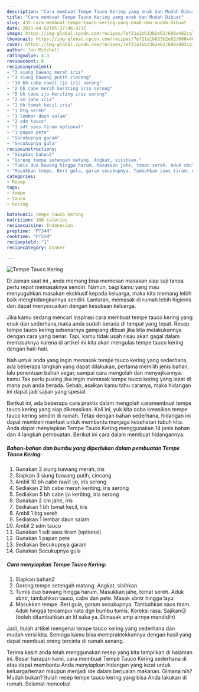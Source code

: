 ```yaml
---
description: "Cara membuat Tempe Tauco Kering yang enak dan Mudah Dibuat"
title: "Cara membuat Tempe Tauco Kering yang enak dan Mudah Dibuat"
slug: 435-cara-membuat-tempe-tauco-kering-yang-enak-dan-mudah-dibuat
date: 2021-04-02T05:37:46.471Z
image: https://img-global.cpcdn.com/recipes/7ef21a1bb33b2e62/680x482cq70/tempe-tauco-kering-foto-resep-utama.jpg
thumbnail: https://img-global.cpcdn.com/recipes/7ef21a1bb33b2e62/680x482cq70/tempe-tauco-kering-foto-resep-utama.jpg
cover: https://img-global.cpcdn.com/recipes/7ef21a1bb33b2e62/680x482cq70/tempe-tauco-kering-foto-resep-utama.jpg
author: Jon Mitchell
ratingvalue: 4.3
reviewcount: 6
recipeingredient:
- "3 siung bawang merah iris"
- "3 siung bawang putih cincang"
- "10 bh cabe rawit ijo iris serong"
- "2 bh cabe merah keriting iris serong"
- "5 bh cabe ijo keriting iris serong"
- "2 cm jahe iris"
- "1 bh tomat kecil iris"
- "1 btg sereh"
- "1 lembar daun salam"
- "2 sdm tauco"
- "1 sdt saos tiram optional"
- "1 papan pete"
- "Secukupnya garam"
- "Secukupnya gula"
recipeinstructions:
- "Siapkan bahan2"
- "Goreng tempe setengah matang. Angkat, sisihkan."
- "Tumis duo bawang hingga harum. Masukkan jahe, tomat sereh. Aduk sbntr, tambahkan tauco, cabe dan pete. Masak sbntr hingga layu"
- "Masukkan tempe. Beri gula, garam secukupnya. Tambahkan saos tiram. Aduk hingga tercampur rata dgn bumbu tumis. Koreksi rasa. Sajikan😉 (boleh ditambahkan air kl suka ya. Dimasak smp airnya mendidih)"
categories:
- Resep
tags:
- tempe
- tauco
- kering

katakunci: tempe tauco kering 
nutrition: 168 calories
recipecuisine: Indonesian
preptime: "PT34M"
cooktime: "PT55M"
recipeyield: "1"
recipecategory: Dinner

---
```



![Tempe Tauco Kering](https://img-global.cpcdn.com/recipes/7ef21a1bb33b2e62/680x482cq70/tempe-tauco-kering-foto-resep-utama.jpg)

Di zaman  saat ini , anda memang bisa memesan masakan siap saji tanpa perlu repot memasaknya sendiri. Namun, bagi kamu yang mau menyuguhkan masakan eksklusif kepada keluarga, maka kita memang lebih baik menghidangkannya sendiri. Lantaran, memasak di rumah lebih higienis dan dapat menyesuaikan dengan kesukaan keluarga.

Jika kamu sedang mencari inspirasi cara membuat tempe tauco kering yang enak dan sederhana,maka anda sudah berada di tempat yang tepat. Resep tempe tauco kering  sebenarnya gampang dibuat jika kita melakukannya dengan cara yang benar. Tapi, kamu tidak usah risau akan gagal dalam memasaknya 
karena di artikel ini kita akan mengulas tempe tauco kering dengan hati-hati.  



Nah untuk anda yang ingin memasak tempe tauco kering yang sederhana, ada beberapa langkah yang dapat dilakukan, pertama memilih jenis bahan, lalu penentuan bahan segar, sampai cara mengolah dan menyajikannya. kamu Tak perlu pusing jika ingin memasak tempe tauco kering yang lezat di mana pun anda berada. Sebab, asalkan kamu  tahu caranya, maka hidangan ini dapat jadi sajian yang spesial.

Berikut ini, ada beberapa cara praktis  dalam mengolah caramembuat tempe tauco kering yang siap dikreasikan. Kali ini, yuk kita coba kreasikan tempe tauco kering sendiri di rumah. Tetap dengan bahan sederhana, hidangan ini dapat memberi manfaat untuk membantu menjaga kesehatan tubuh kita. Anda dapat menyiapkan Tempe Tauco Kering menggunakan 14 jenis bahan dan 4 langkah pembuatan. Berikut ini cara dalam membuat hidangannya.

<!--inarticleads1-->

##### Bahan-bahan dan bumbu yang diperlukan dalam pembuatan Tempe Tauco Kering:

1. Gunakan 3 siung bawang merah, iris
1. Siapkan 3 siung bawang putih, cincang
1. Ambil 10 bh cabe rawit ijo, iris serong
1. Sediakan 2 bh cabe merah keriting, iris serong
1. Sediakan 5 bh cabe ijo keriting, iris serong
1. Gunakan 2 cm jahe, iris
1. Sediakan 1 bh tomat kecil, iris
1. Ambil 1 btg sereh
1. Sediakan 1 lembar daun salam
1. Ambil 2 sdm tauco
1. Gunakan 1 sdt saos tiram (optional)
1. Gunakan 1 papan pete
1. Sediakan Secukupnya garam
1. Gunakan Secukupnya gula




<!--inarticleads2-->

##### Cara menyiapkan Tempe Tauco Kering:

1. Siapkan bahan2
1. Goreng tempe setengah matang. Angkat, sisihkan.
1. Tumis duo bawang hingga harum. Masukkan jahe, tomat sereh. Aduk sbntr, tambahkan tauco, cabe dan pete. Masak sbntr hingga layu
1. Masukkan tempe. Beri gula, garam secukupnya. Tambahkan saos tiram. Aduk hingga tercampur rata dgn bumbu tumis. Koreksi rasa. Sajikan😉 (boleh ditambahkan air kl suka ya. Dimasak smp airnya mendidih)




Jadi, itulah artikel mengenai  tempe tauco kering  yang sederhana dan mudah versi kita. Semoga kamu bisa mempraktekkannya dengan hasil yang dapat membuat oreng tercinta di rumah senang. 

Terima kasih anda telah menggunakan resep yang kita tampilkan di halaman ini. Besar harapan kami, cara membuat  Tempe Tauco Kering sederhana di atas dapat membantu Anda menyiapkan hidangan yang lezat untuk keluarga/teman maupun menjadi ide dalam berjualan makanan. Gimana nih? Mudah bukan? Itulah resep tempe tauco kering yang bisa Anda lakukan di rumah. Selamat mencoba!


